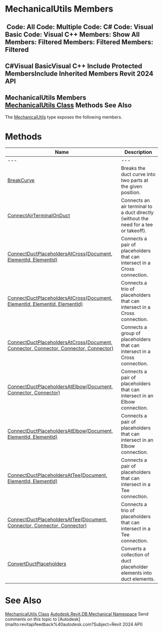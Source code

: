 # MechanicalUtils Members

﻿
 Code: All Code: Multiple Code: C# Code: Visual Basic Code: Visual C++  Members: Show All Members: Filtered Members: Filtered Members: Filtered   
---  
C#Visual BasicVisual C++
Include Protected MembersInclude Inherited Members
Revit 2024 API  
---  
MechanicalUtils Members  
[MechanicalUtils Class](f7cbd23a-1b69-d9bf-88b4-df10a8c4be0b.md "MechanicalUtils Class") Methods See Also  
---  
The [MechanicalUtils](f7cbd23a-1b69-d9bf-88b4-df10a8c4be0b.md "MechanicalUtils Class") type exposes the following members.
# Methods
| Name | Description |
| --- | --- |
| --- | --- | --- |
| [BreakCurve](baeec9be-b43d-d378-31b9-453432d44bfb.md "BreakCurve Method") | Breaks the duct curve into two parts at the given position. |
| [ConnectAirTerminalOnDuct](809187c2-49fe-38b1-59ee-9adf2a9765e4.md "ConnectAirTerminalOnDuct Method") | Connects an air terminal to a duct directly (without the need for a tee or takeoff). |
| [ConnectDuctPlaceholdersAtCross(Document, ElementId, ElementId)](40648bfb-d174-a451-71fd-9c4213532efb.md "ConnectDuctPlaceholdersAtCross Method \(Document, ElementId, ElementId\)") | Connects a pair of placeholders that can intersect in a Cross connection. |
| [ConnectDuctPlaceholdersAtCross(Document, ElementId, ElementId, ElementId)](478e5140-7b77-a70f-ed92-6dc90d7e1979.md "ConnectDuctPlaceholdersAtCross Method \(Document, ElementId, ElementId, ElementId\)") | Connects a trio of placeholders that can intersect in a Cross connection. |
| [ConnectDuctPlaceholdersAtCross(Document, Connector, Connector, Connector, Connector)](c97c477a-5d60-4a9d-e7d5-5987b5d4ccbc.md "ConnectDuctPlaceholdersAtCross Method \(Document, Connector, Connector, Connector, Connector\)") | Connects a group of placeholders that can intersect in a Cross connection. |
| [ConnectDuctPlaceholdersAtElbow(Document, Connector, Connector)](e588f46f-f3bd-ce92-5f0e-297c2f30ecf1.md "ConnectDuctPlaceholdersAtElbow Method \(Document, Connector, Connector\)") | Connects a pair of placeholders that can intersect in an Elbow connection. |
| [ConnectDuctPlaceholdersAtElbow(Document, ElementId, ElementId)](9cbf2d10-9495-abba-2c6f-d7fa44eb4756.md "ConnectDuctPlaceholdersAtElbow Method \(Document, ElementId, ElementId\)") | Connects a pair of placeholders that can intersect in an Elbow connection. |
| [ConnectDuctPlaceholdersAtTee(Document, ElementId, ElementId)](9e85e3aa-6f29-54fb-882a-cca23fd72751.md "ConnectDuctPlaceholdersAtTee Method \(Document, ElementId, ElementId\)") | Connects a pair of placeholders that can intersect in a Tee connection. |
| [ConnectDuctPlaceholdersAtTee(Document, Connector, Connector, Connector)](2743d178-a9ab-3c11-6ccc-78ccbc5f7f13.md "ConnectDuctPlaceholdersAtTee Method \(Document, Connector, Connector, Connector\)") | Connects a trio of placeholders that can intersect in a Tee connection. |
| [ConvertDuctPlaceholders](8305d265-b824-98d7-2084-8a8eb0c49208.md "ConvertDuctPlaceholders Method") | Converts a collection of duct placeholder elements into duct elements. |

# See Also
[MechanicalUtils Class](f7cbd23a-1b69-d9bf-88b4-df10a8c4be0b.md "MechanicalUtils Class")
[Autodesk.Revit.DB.Mechanical Namespace](0eafd899-5912-56fd-94b1-d286156e26fc.md "Autodesk.Revit.DB.Mechanical Namespace")
Send comments on this topic to [Autodesk](mailto:revitapifeedback%40autodesk.com?Subject=Revit 2024 API)